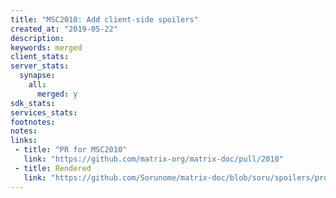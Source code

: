 ```yaml
---
title: "MSC2010: Add client-side spoilers"
created_at: "2019-05-22"
description:
keywords: merged
client_stats:
server_stats:
  synapse:
    all:
      merged: y
sdk_stats:
services_stats:
footnotes:
notes:
links:
 - title: "PR for MSC2010"
   link: "https://github.com/matrix-org/matrix-doc/pull/2010"
 - title: Rendered
   link: "https://github.com/Sorunome/matrix-doc/blob/soru/spoilers/proposals/2010-spoilers.md"
---
```

